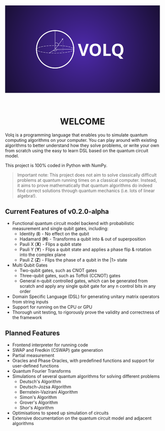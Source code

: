 ![Volq](docs/banner.png)

<h1 align="center">
  <br>
  WELCOME
</h1>

Volq is a programming language that enables you to simulate quantum computing algorithms on your computer. You can play around with existing algorithms to better understand how they solve problems, or write your own from scratch using the easy to learn DSL based on the quantum circuit model.

This project is 100% coded in Python with NumPy.

> Important note: This project does not aim to solve classically difficult problems at quantum running times on a classical computer. Instead, it aims to prove mathematically that quantum algorithms do indeed find correct solutions through quantum mechanics (i.e. lots of linear algebra!).
## Current Features of v0.2.0-alpha
- Functional quantum circuit model backend with probabilistic measurement and single qubit gates, including:
  - Identity (**I**) - No effect on the qubit
  - Hadamard (**H**) - Transforms a qubit into & out of superposition
  - Pauli X (**X**) - Flips a qubit state
  - Pauli Y (**Y**) - Flips a qubit state and applies a phase flip & rotation into the complex plane
  - Pauli Z (**Z**) - Flips the phase of a qubit in the |1> state
- Multi Qubit Gates
  - Two-qubit gates, such as CNOT gates
  - Three-qubit gates, such as Toffoli (CCNOT) gates
  - General n-qubit controlled gates, which can be generated from scratch and apply any single qubit gate for any n control bits in any order
- Domain Specific Language (DSL) for generating unitary matrix operators from string inputs
- Support for running on the CPU or GPU
- Thorough unit testing, to rigorously prove the validity and correctness of the framework
## Planned Features
- Frontend interpreter for running code
- SWAP and Fredkin (CSWAP) gate generation
- Partial measurement
- Oracles and Phase Oracles, with predefined functions and support for user-defined functions
- Quantum Fourier Transforms
- Simulations of several quantum algorithms for solving different problems
	- Deutsch's Algorithm
	- Deutsch-Jozsa Algorithm
	- Bernstein-Vazirani Algorithm
	- Simon's Algorithm
	- Grover's Algorithm
	- Shor's Algorithm
- Optimisations to speed up simulation of circuits
- Extensive documentation on the quantum circuit model and adjacent algorithms

